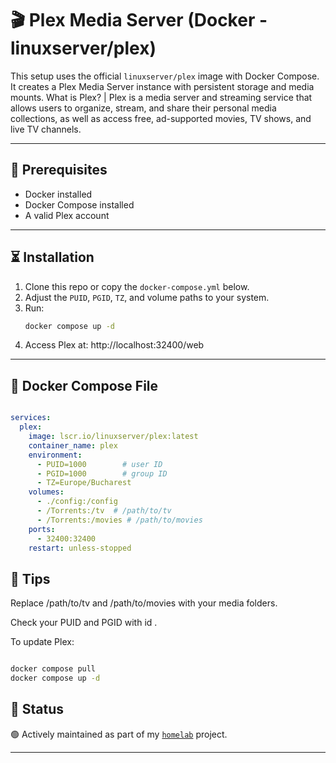 # 🎬 Plex Media Server (Docker - linuxserver/plex)

This setup uses the official `linuxserver/plex` image with Docker Compose.  
It creates a Plex Media Server instance with persistent storage and media mounts.
What is Plex? | Plex is a media server and streaming service that allows users to organize, stream, and share their personal media collections, as well as access free, ad-supported movies, TV shows, and live TV channels. 

---

## 🔧 Prerequisites
- Docker installed
- Docker Compose installed
- A valid Plex account

---

## ⏳ Installation

1. Clone this repo or copy the `docker-compose.yml` below.
2. Adjust the `PUID`, `PGID`, `TZ`, and volume paths to your system.
3. Run:
   ```bash
   docker compose up -d
4. Access Plex at: http://localhost:32400/web

---

## 🐳 Docker Compose File

```yaml

services:
  plex:
    image: lscr.io/linuxserver/plex:latest
    container_name: plex
    environment:
      - PUID=1000        # user ID
      - PGID=1000        # group ID
      - TZ=Europe/Bucharest
    volumes:
      - ./config:/config 
      - /Torrents:/tv  # /path/to/tv
      - /Torrents:/movies # /path/to/movies
    ports:
      - 32400:32400
    restart: unless-stopped

```

## 🧠 Tips

Replace /path/to/tv and /path/to/movies with your media folders.

Check your PUID and PGID with id <username>.

To update Plex:

``` bash

docker compose pull
docker compose up -d

```

## 🚧 Status

🟢 Actively maintained as part of my [`homelab`](https://github.com/raoulmoise/homelab) project.

---
